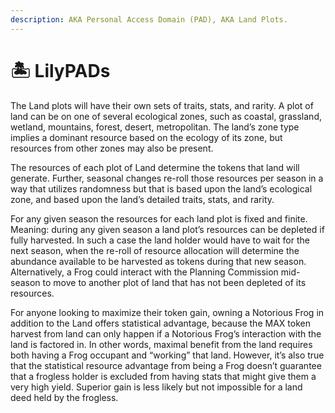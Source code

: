 ```yaml
---
description: AKA Personal Access Domain (PAD), AKA Land Plots.
---
```


# 🏝 LilyPADs

The Land plots will have their own sets of traits, stats, and rarity. A plot of land can be on one of several ecological zones, such as coastal, grassland, wetland, mountains, forest, desert, metropolitan. The land’s zone type implies a dominant resource based on the ecology of its zone, but resources from other zones may also be present.

The resources of each plot of Land determine the tokens that land will generate. Further, seasonal changes re-roll those resources per season in a way that utilizes randomness but that is based upon the land’s ecological zone, and based upon the land’s detailed traits, stats, and rarity.

For any given season the resources for each land plot is fixed and finite. Meaning: during any given season a land plot’s resources can be depleted if fully harvested. In such a case the land holder would have to wait for the next season, when the re-roll of resource allocation will determine the abundance available to be harvested as tokens during that new season. Alternatively, a Frog could interact with the Planning Commission mid-season to move to another plot of land that has not been depleted of its resources.

For anyone looking to maximize their token gain, owning a Notorious Frog in addition to the Land offers statistical advantage, because the MAX token harvest from land can only happen if a Notorious Frog’s interaction with the land is factored in. In other words, maximal benefit from the land requires both having a Frog occupant and “working” that land. However, it’s also true that the statistical resource advantage from being a Frog doesn’t guarantee that a frogless holder is excluded from having stats that might give them a very high yield. Superior gain is less likely but not impossible for a land deed held by the frogless.

